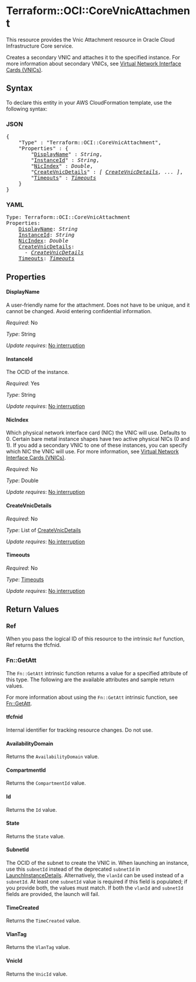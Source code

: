 # Terraform::OCI::CoreVnicAttachment

This resource provides the Vnic Attachment resource in Oracle Cloud Infrastructure Core service.

Creates a secondary VNIC and attaches it to the specified instance.
For more information about secondary VNICs, see
[Virtual Network Interface Cards (VNICs)](https://docs.cloud.oracle.com/iaas/Content/Network/Tasks/managingVNICs.htm).

## Syntax

To declare this entity in your AWS CloudFormation template, use the following syntax:

### JSON

<pre>
{
    "Type" : "Terraform::OCI::CoreVnicAttachment",
    "Properties" : {
        "<a href="#displayname" title="DisplayName">DisplayName</a>" : <i>String</i>,
        "<a href="#instanceid" title="InstanceId">InstanceId</a>" : <i>String</i>,
        "<a href="#nicindex" title="NicIndex">NicIndex</a>" : <i>Double</i>,
        "<a href="#createvnicdetails" title="CreateVnicDetails">CreateVnicDetails</a>" : <i>[ <a href="createvnicdetails.md">CreateVnicDetails</a>, ... ]</i>,
        "<a href="#timeouts" title="Timeouts">Timeouts</a>" : <i><a href="timeouts.md">Timeouts</a></i>
    }
}
</pre>

### YAML

<pre>
Type: Terraform::OCI::CoreVnicAttachment
Properties:
    <a href="#displayname" title="DisplayName">DisplayName</a>: <i>String</i>
    <a href="#instanceid" title="InstanceId">InstanceId</a>: <i>String</i>
    <a href="#nicindex" title="NicIndex">NicIndex</a>: <i>Double</i>
    <a href="#createvnicdetails" title="CreateVnicDetails">CreateVnicDetails</a>: <i>
      - <a href="createvnicdetails.md">CreateVnicDetails</a></i>
    <a href="#timeouts" title="Timeouts">Timeouts</a>: <i><a href="timeouts.md">Timeouts</a></i>
</pre>

## Properties

#### DisplayName

A user-friendly name for the attachment. Does not have to be unique, and it cannot be changed. Avoid entering confidential information.

_Required_: No

_Type_: String

_Update requires_: [No interruption](https://docs.aws.amazon.com/AWSCloudFormation/latest/UserGuide/using-cfn-updating-stacks-update-behaviors.html#update-no-interrupt)

#### InstanceId

The OCID of the instance.

_Required_: Yes

_Type_: String

_Update requires_: [No interruption](https://docs.aws.amazon.com/AWSCloudFormation/latest/UserGuide/using-cfn-updating-stacks-update-behaviors.html#update-no-interrupt)

#### NicIndex

Which physical network interface card (NIC) the VNIC will use. Defaults to 0. Certain bare metal instance shapes have two active physical NICs (0 and 1). If you add a secondary VNIC to one of these instances, you can specify which NIC the VNIC will use. For more information, see [Virtual Network Interface Cards (VNICs)](https://docs.cloud.oracle.com/iaas/Content/Network/Tasks/managingVNICs.htm).

_Required_: No

_Type_: Double

_Update requires_: [No interruption](https://docs.aws.amazon.com/AWSCloudFormation/latest/UserGuide/using-cfn-updating-stacks-update-behaviors.html#update-no-interrupt)

#### CreateVnicDetails

_Required_: No

_Type_: List of <a href="createvnicdetails.md">CreateVnicDetails</a>

_Update requires_: [No interruption](https://docs.aws.amazon.com/AWSCloudFormation/latest/UserGuide/using-cfn-updating-stacks-update-behaviors.html#update-no-interrupt)

#### Timeouts

_Required_: No

_Type_: <a href="timeouts.md">Timeouts</a>

_Update requires_: [No interruption](https://docs.aws.amazon.com/AWSCloudFormation/latest/UserGuide/using-cfn-updating-stacks-update-behaviors.html#update-no-interrupt)

## Return Values

### Ref

When you pass the logical ID of this resource to the intrinsic `Ref` function, Ref returns the tfcfnid.

### Fn::GetAtt

The `Fn::GetAtt` intrinsic function returns a value for a specified attribute of this type. The following are the available attributes and sample return values.

For more information about using the `Fn::GetAtt` intrinsic function, see [Fn::GetAtt](https://docs.aws.amazon.com/AWSCloudFormation/latest/UserGuide/intrinsic-function-reference-getatt.html).

#### tfcfnid

Internal identifier for tracking resource changes. Do not use.

#### AvailabilityDomain

Returns the <code>AvailabilityDomain</code> value.

#### CompartmentId

Returns the <code>CompartmentId</code> value.

#### Id

Returns the <code>Id</code> value.

#### State

Returns the <code>State</code> value.

#### SubnetId

The OCID of the subnet to create the VNIC in. When launching an instance, use this `subnetId` instead of the deprecated `subnetId` in [LaunchInstanceDetails](https://docs.cloud.oracle.com/iaas/api/#/en/iaas/20160918/requests/LaunchInstanceDetails). Alternatively, the `vlanId` can be used instead of a `subnetId`. At least one `subnetId` value is required if this field is populated; if you provide both, the values must match. If both the `vlanId` and `subnetId` fields are provided, the launch will fail.

#### TimeCreated

Returns the <code>TimeCreated</code> value.

#### VlanTag

Returns the <code>VlanTag</code> value.

#### VnicId

Returns the <code>VnicId</code> value.


